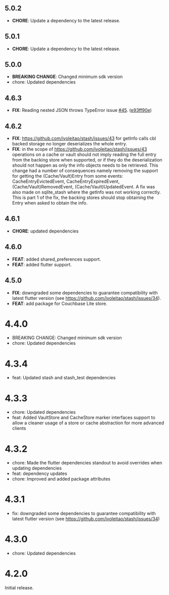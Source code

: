 ## 5.0.2

 - **CHORE**: Update a dependency to the latest release.

## 5.0.1

 - **CHORE**: Update a dependency to the latest release.

## 5.0.0

- **BREAKING CHANGE**: Changed minimum sdk version
- chore: Updated dependencies

## 4.6.3

 - **FIX**: Reading nested JSON throws TypeError issue [#45](https://github.com/ivoleitao/stash/issues/45). ([e93ff90e](https://github.com/ivoleitao/stash/commit/e93ff90ed0f849779b58c3baa4d34973608ce7ab))

## 4.6.2

 - **FIX**: https://github.com/ivoleitao/stash/issues/43 for getInfo calls cbl backed storage no longer deserializes the whole entry.
 - **FIX**: in the scope of https://github.com/ivoleitao/stash/issues/43 operations on a cache or vault should not imply reading the full entry from the backing store when supported, or if they do the deserialization should not happen as only the info objects needs to be retrieved. This change had a number of consequences namely removing the support for getting the (Cache/Vault)Entry from some events: CacheEntryEvictedEvent, CacheEntryExpiredEvent, (Cache/Vault)RemovedEvent, (Cache/Vault)UpdatedEvent. A fix was also made on sqlite_stash where the getInfo was not working correctly. This is part 1 of the fix, the backing stores should stop obtaining the Entry when asked to obtain the info.

## 4.6.1

 - **CHORE**: updated dependencies
 
## 4.6.0

 - **FEAT**: added shared_preferences support.
 - **FEAT**: added flutter support.

## 4.5.0

 - **FIX**: downgraded some dependencies to guarantee compatibility with latest flutter version (see https://github.com/ivoleitao/stash/issues/34).
 - **FEAT**: add package for Couchbase Lite store.

# 4.4.0

- BREAKING CHANGE: Changed minimum sdk version
- chore: Updated dependencies

# 4.3.4

- feat: Updated stash and stash_test dependencies

# 4.3.3

- chore: Updated dependencies
- feat: Added VaultStore and CacheStore marker interfaces support to allow a cleaner usage of a store or cache abstraction for more advanced clients

# 4.3.2

- chore: Made the flutter dependencies standout to avoid overrides when updating dependencies
- feat: dependency updates
- chore: Improved and added package attributes

# 4.3.1

- fix: downgraded some dependencies to guarantee compatibility with latest flutter version (see https://github.com/ivoleitao/stash/issues/34) 

# 4.3.0

- chore: Updated dependencies

# 4.2.0

Initial release.

